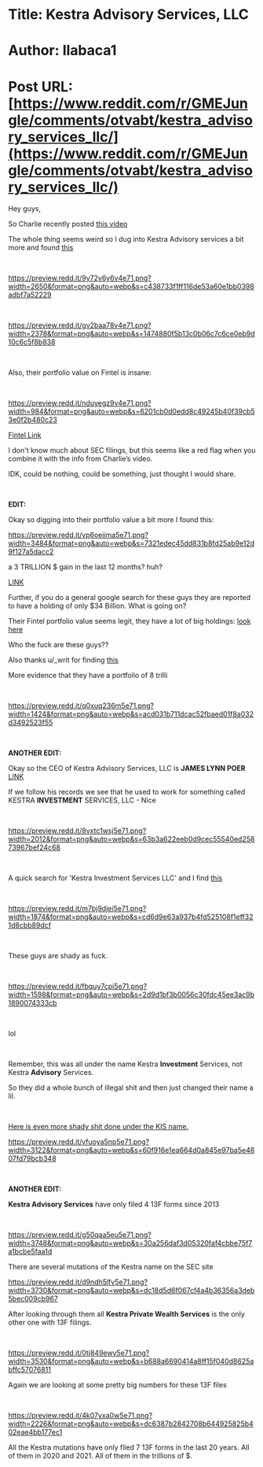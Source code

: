 # Title: Kestra Advisory Services, LLC
# Author: Ilabaca1
# Post URL: [https://www.reddit.com/r/GMEJungle/comments/otvabt/kestra_advisory_services_llc/](https://www.reddit.com/r/GMEJungle/comments/otvabt/kestra_advisory_services_llc/)


Hey guys,

So Charlie recently posted [this video](https://www.youtube.com/watch?v=yFi-gWysLlg)

The whole thing seems weird so I dug into Kestra Advisory services a bit more and found [this](https://www.sec.gov/litigation/admin/2021/ia-5770.pdf)

&#x200B;

https://preview.redd.it/9y72y6y6v4e71.png?width=2650&format=png&auto=webp&s=c438733f1ff116de53a60e1bb0398adbf7a52229

&#x200B;

https://preview.redd.it/gv2baa78v4e71.png?width=2378&format=png&auto=webp&s=1474880f5b13c0b06c7c6ce0eb9d10c6c5f8b838

&#x200B;

Also, their portfolio value on Fintel is insane:

&#x200B;

https://preview.redd.it/nduyegz9v4e71.png?width=984&format=png&auto=webp&s=6201cb0d0edd8c49245b40f39cb53e0f2b480c23

[Fintel Link](https://fintel.io/i/kestra-advisory-services-llc)

I don't know much about SEC filings, but this seems like a red flag when you combine it with the info from Charlie’s video.

IDK, could be nothing, could be something, just thought I would share.

&#x200B;

**EDIT:**

Okay so digging into their portfolio value a bit more I found this:

https://preview.redd.it/vp6oeiima5e71.png?width=3484&format=png&auto=webp&s=7321edec45dd831b8fd25ab9e12d9f127a5dacc2

a 3 TRILLION $ gain in the last 12 months? huh?

[LINK](https://fintel.io/i13fs/kestra-advisory-services-llc)

Further, if you do a general google search for these guys they are reported to have a holding of only $34 Billion. What is going on?

Their Fintel portfolio value seems legit, they have a lot of big holdings: [look here](https://fintel.io/i/kestra-advisory-services-llc)

Who the fuck are these guys??

Also thanks u/_writ for finding [this](https://wallmine.com/fund/4tt/kestra-advisory-services-llc)

More evidence that they have a portfolio of 8 trilli

&#x200B;

https://preview.redd.it/q0xuq236m5e71.png?width=1424&format=png&auto=webp&s=acd031b711dcac52fbaed01f8a032d3492523f55

&#x200B;

**ANOTHER EDIT:**

Okay so the CEO of Kestra Advisory Services, LLC is **JAMES LYNN POER** [LINK](https://brokercheck.finra.org/individual/summary/1983357)

If we follow his records we see that he used to work for something called KESTRA **INVESTMENT** SERVICES, LLC - Nice

&#x200B;

https://preview.redd.it/8vxtc1wsj5e71.png?width=2012&format=png&auto=webp&s=63b3a622eeb0d9cec55540ed25873967bef24c68

&#x200B;

A quick search for 'Kestra Investment Services LLC' and I find [this](https://www.investorlawyers.com/kestra-investment-services.html)

&#x200B;

https://preview.redd.it/m7bj9djei5e71.png?width=1874&format=png&auto=webp&s=cd6d9e63a937b4fd525108f1eff321d8cbb89dcf

&#x200B;

These guys are shady as fuck.

&#x200B;

https://preview.redd.it/fbquy7cpi5e71.png?width=1598&format=png&auto=webp&s=2d9d1bf3b0056c30fdc45ee3ac9b1890074333cb

&#x200B;

lol

&#x200B;

Remember, this was all under the name Kestra **Investment** Services, not Kestra **Advisory** Services.

So they did a whole bunch of illegal shit and then just changed their name a lil.

&#x200B;

[Here is even more shady shit done under the KIS name.](https://www.sonnlaw.com/investigations/kestra-investment-history-regulatory-sanctions/)

https://preview.redd.it/vfuoya5np5e71.png?width=3122&format=png&auto=webp&s=60f916e1ea664d0a845e97ba5e4807fd79bcb348

&#x200B;

**ANOTHER EDIT:**

**Kestra Advisory Services** have only filed 4 13F forms since 2013

&#x200B;

https://preview.redd.it/g50qaa5eu5e71.png?width=3748&format=png&auto=webp&s=30a256daf3d05320faf4cbbe75f7a1bcbe5faa1d

There are several mutations of the Kestra name on the SEC site

https://preview.redd.it/d9ndh5lfv5e71.png?width=3730&format=png&auto=webp&s=dc18d5d6f067cf4a4b36356a3deb5bec009cb967

After looking through them all **Kestra Private Wealth Services** is the only other one with 13F filings.

&#x200B;

https://preview.redd.it/0tj849ewv5e71.png?width=3530&format=png&auto=webp&s=b688a6690414a8ff15f040d8625abffc57076811

Again we are looking at some pretty big numbers for these 13F files

&#x200B;

https://preview.redd.it/4k07yxa0w5e71.png?width=2226&format=png&auto=webp&s=dc6387b2842708b644925825b402eae4bb177ec1

All the Kestra mutations have only filed 7 13F forms in the last 20 years. All of them in 2020 and 2021. All of them in the trillions of $.

&#x200B;